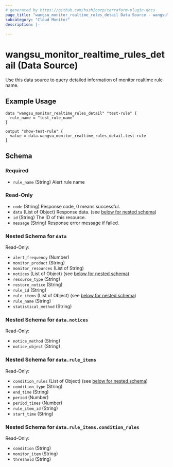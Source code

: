 ```yaml
---
# generated by https://github.com/hashicorp/terraform-plugin-docs
page_title: "wangsu_monitor_realtime_rules_detail Data Source - wangsu"
subcategory: "Cloud Monitor"
description: |-
  
---
```


# wangsu_monitor_realtime_rules_detail (Data Source)

Use this data source to query detailed information of monitor realtime rule name.

## Example Usage

```hcl
data "wangsu_monitor_realtime_rules_detail" "test-rule" {
  rule_name = "test_rule_name"
}

output "show-test-rule" {
  value = data.wangsu_monitor_realtime_rules_detail.test-rule
}
```


<!-- schema generated by tfplugindocs -->
## Schema

### Required

- `rule_name` (String) Alert rule name

### Read-Only

- `code` (String) Response code, 0 means successful.
- `data` (List of Object) Response data. (see [below for nested schema](#nestedatt--data))
- `id` (String) The ID of this resource.
- `message` (String) Response error message if failed.

<a id="nestedatt--data"></a>
### Nested Schema for `data`

Read-Only:

- `alert_frequency` (Number)
- `monitor_product` (String)
- `monitor_resources` (List of String)
- `notices` (List of Object) (see [below for nested schema](#nestedobjatt--data--notices))
- `resource_type` (String)
- `restore_notice` (String)
- `rule_id` (String)
- `rule_items` (List of Object) (see [below for nested schema](#nestedobjatt--data--rule_items))
- `rule_name` (String)
- `statistical_method` (String)

<a id="nestedobjatt--data--notices"></a>
### Nested Schema for `data.notices`

Read-Only:

- `notice_method` (String)
- `notice_object` (String)


<a id="nestedobjatt--data--rule_items"></a>
### Nested Schema for `data.rule_items`

Read-Only:

- `condition_rules` (List of Object) (see [below for nested schema](#nestedobjatt--data--rule_items--condition_rules))
- `condition_type` (String)
- `end_time` (String)
- `period` (Number)
- `period_times` (Number)
- `rule_item_id` (String)
- `start_time` (String)

<a id="nestedobjatt--data--rule_items--condition_rules"></a>
### Nested Schema for `data.rule_items.condition_rules`

Read-Only:

- `condition` (String)
- `monitor_item` (String)
- `threshold` (String)
